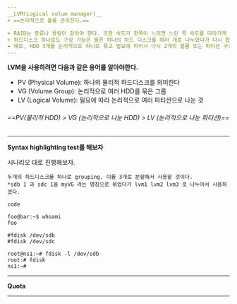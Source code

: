 ```yaml
---
__LVM(Logical volum manager)__
+ ==논리적으로 볼륨 관리한다.==

+ RAID는 종류나 용량이 같아야 한다. 또한 속도가 한쪽이 느리면 느린 쪽 속도를 따라가게 된다. (LVM은 이러한 단점을 보완했다.)
+ 하드디스크 하나로도 구성 가능은 물론 하나의 하드 디스크를 여러 개로 나누었다가 다시 합칠 수도 있다
- 예로, HDD 3개를 논리적으로 하나로 묶고 필요에 따라서 다시 2개의 볼륨 또는 파티션 구성이 가능하다. (RAID는 이런 경우 두개를 합쳐서 하나로 사용하고 다른 하나를 낱개로 사용해야한다.)
---
```



__LVM을 사용하려면 다음과 같은 용어를 알아야한다.__

+ PV (Physical Volume): 하나의 물리적 하드디스크를 의미한다
+ VG (Volume Group): 논리적으로 여러 HDD를 묶은 그룹
+ LV (Logical Volume): 필요에 따라 논리적으로 여러 파티션으로 나눈 것

###### ==PV(물리적 HDD) > VG (논리적으로 나눈 HDD) > LV (논리적으로 나눈 파티션)==

---
__Syntax highlighting test를 해보자__

시나리오 대로 진행해보자.
```
두개의 하드디스크를 하나로 grouping. 이를 3개로 분할해서 사용할 것이다.
*sdb 1 과 sdc 1을 myVG 라는 명칭으로 묶었다가 lvm1 lvm2 lvm3 로 나누어서 사용하겠다.
```

`code`
```console
foo@bar:~$ whoami
foo

#fdisk /dev/sdb
#fdisk /dev/sdc

root@ns1:~# fdisk -l /dev/sdb
root:# fdisk
ns1:~#
```
---
__Quota__

---